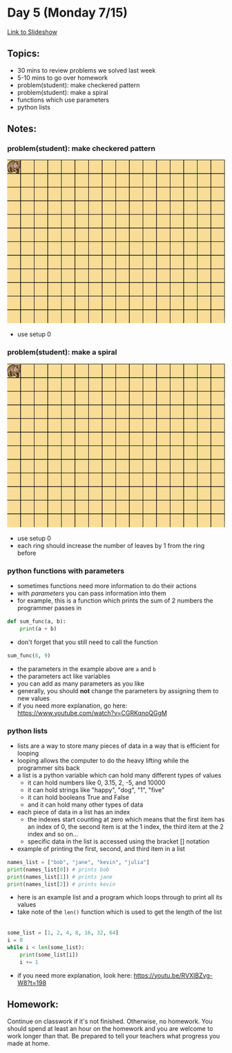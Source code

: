# Day 5 (Monday 7/15)

[Link to Slideshow](google.com)

## Topics:

- 30 mins to review problems we solved last week
- 5-10 mins to go over homework
- problem(student): make checkered pattern
- problem(student): make a spiral
- functions which use parameters
- python lists


## Notes:

### problem(student): make checkered pattern

![](/gifs/day5/checkered_pattern.gif)

- use setup 0

### problem(student): make a spiral

![](/gifs/day5/spiral.gif)

- use setup 0
- each ring should increase the number of leaves by 1 from the ring before

### python functions with parameters

- sometimes functions need more information to do their actions
- with _parameters_ you can pass information into them
- for example, this is a function which prints the sum of 2 numbers the programmer passes in
```python
def sum_func(a, b):
    print(a + b)
```
- don't forget that you still need to call the function
```python
sum_func(8, 9)
```
- the parameters in the example above are ```a``` and ```b```
- the parameters act like variables
- you can add as many parameters as you like
- generally, you should __not__ change the parameters by assigning them to new values
- if you need more explanation, go here: https://www.youtube.com/watch?v=CGRKqnoQGgM

### python lists

- lists are a way to store many pieces of data in a way that is efficient for looping
- looping allows the computer to do the heavy lifting while the programmer sits back
- a list is a python variable which can hold many different types of values
    - it can hold numbers like 0, 3.15, 2, -5, and 10000
    - it can hold strings like "happy", "dog", "1", "five"
    - it can hold booleans True and False
    - and it can hold many other types of data
- each piece of data in a list has an index
    - the indexes start counting at zero which means that the first item has an index of 0, the second item is at the 1 index, the third item at the 2 index and so on...
    - specific data in the list is accessed using the bracket [] notation
- example of printing the first, second, and third item in a list
```python
names_list = ["bob", "jane", "kevin", "julia"]
print(names_list[0]) # prints bob
print(names_list[1]) # prints jane
print(names_list[2]) # prints kevin
```
- here is an example list and a program which loops through to print all its values
- take note of the ```len()``` function which is used to get the length of the list
```python

some_list = [1, 2, 4, 8, 16, 32, 64]
i = 0
while i < len(some_list):
    print(some_list[i])
    i += 1
```
- if you need more explanation, look here: https://youtu.be/RVXIBZvg-W8?t=198


## Homework:

Continue on classwork if it's not finished. Otherwise, no homework. You should spend at least an hour on the homework and you are welcome to work longer than that. Be prepared to tell your teachers what progress you made at home.